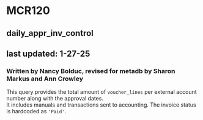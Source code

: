 # MCR120
## daily_appr_inv_control
## last updated: 1-27-25
### Written by Nancy Bolduc, revised for metadb by Sharon Markus and Ann Crowley

This query provides the total amount of `voucher_lines` per external account number along with the approval dates.  
It includes manuals and transactions sent to accounting. The invoice status is hardcoded as `'Paid'`.

